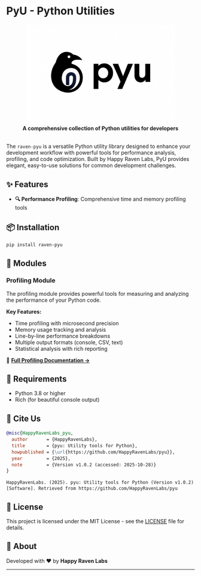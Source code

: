 # PyU - Python Utilities

<div align="center">
  <img src="https://github.com/HappyRavenLabs/pyu/blob/main/static/logo.png?raw=true" alt="PyU Logo" width="400"/>
</div>

<div align="center">
  <strong>A comprehensive collection of Python utilities for developers</strong>
</div>

<br>

The `raven-pyu` is a versatile Python utility library designed to enhance your development workflow with powerful tools for performance analysis, profiling, and code optimization. Built by Happy Raven Labs, PyU provides elegant, easy-to-use solutions for common development challenges.

## ✨ Features

- **🔍 Performance Profiling**: Comprehensive time and memory profiling tools


## 📦 Installation

```bash
pip install raven-pyu
```

## 🧩 Modules

### Profiling Module

The profiling module provides powerful tools for measuring and analyzing the performance of your Python code.

**Key Features:**
- Time profiling with microsecond precision
- Memory usage tracking and analysis  
- Line-by-line performance breakdowns
- Multiple output formats (console, CSV, text)
- Statistical analysis with rich reporting

📖 **[Full Profiling Documentation →](https://github.com/HappyRavenLabs/pyu/blob/main/pyu/profiling/README.md)**

## 🔧 Requirements

- Python 3.8 or higher
- Rich (for beautiful console output)


## 📑 Cite Us

```bibtex
@misc{HappyRavenLabs_pyu,
  author       = {HappyRavenLabs},
  title        = {pyu: Utility tools for Python},
  howpublished = {\url{https://github.com/HappyRavenLabs/pyu}},
  year         = {2025},
  note         = {Version v1.0.2 (accessed: 2025-10-28)}
}
```

```
HappyRavenLabs. (2025). pyu: Utility tools for Python (Version v1.0.2) [Software]. Retrieved from https://github.com/HappyRavenLabs/pyu
```

## 📝 License

This project is licensed under the MIT License - see the [LICENSE](LICENSE) file for details.

## 🏢 About

Developed with ❤️ by **Happy Raven Labs**

---
